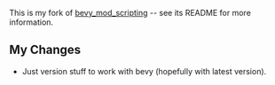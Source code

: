 This is my fork of [bevy_mod_scripting](https://github.com/makspll/bevy_mod_scripting) -- see its README for more information.

## My Changes

- Just version stuff to work with bevy (hopefully with latest version).